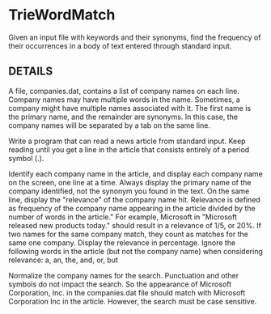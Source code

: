 # TrieWordMatch
Given an input file with keywords and their synonyms, find the frequency of their occurrences in a body of text entered through standard input.


## DETAILS

A file, companies.dat, contains a list of company names on each line. Company names may have multiple words in the name. Sometimes, a company might have multiple names associated with it. The first name is the primary name, and the remainder are synonyms. In this case, the company names will be separated by a tab on the same line.

Write a program that can read a news article from standard input. Keep reading until you get a line in the article that consists entirely of a period symbol (.).

Identify each company name in the article, and display each company name on the screen, one line at a time. Always display the primary name of the company identified, not the synonym you found in the text. On the same line, display the "relevance" of the company name hit. Relevance is defined as frequency of the company name appearing in the article divided by the number of words in the article." For example, Microsoft in "Microsoft released new products today." should result in a relevance of 1/5, or 20%. If two names for the same company match, they count as matches for the same one company. Display the relevance in percentage. Ignore the following words in the article (but not the company name) when considering relevance: a, an, the, and, or, but

Normalize the company names for the search. Punctuation and other symbols do not impact the search. So the appearance of Microsoft Corporation, Inc. in the companies.dat file should match with Microsoft Corporation Inc in the article. However, the search must be case sensitive.
